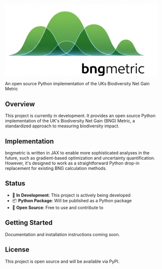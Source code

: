 ![BNG Metric](bngmetric.png)

An open source Python implementation of the UKs Biodiversity Net Gain Metric

## Overview

This project is currently in development. It provides an open source Python implementation of the UK's Biodiversity Net Gain (BNG) Metric, a standardized approach to measuring biodiversity impact.

## Implementation

bngmetric is written in JAX to enable more sophisticated analyses in the future, such as gradient-based optimization and uncertainty quantification. However, it's designed to work as a straightforward Python drop-in replacement for existing BNG calculation methods.

## Status

- 🚧 **In Development**: This project is actively being developed
- 📦 **Python Package**: Will be published as a Python package
- 📄 **Open Source**: Free to use and contribute to

## Getting Started

Documentation and installation instructions coming soon.

## License

This project is open source and will be available via PyPI.
